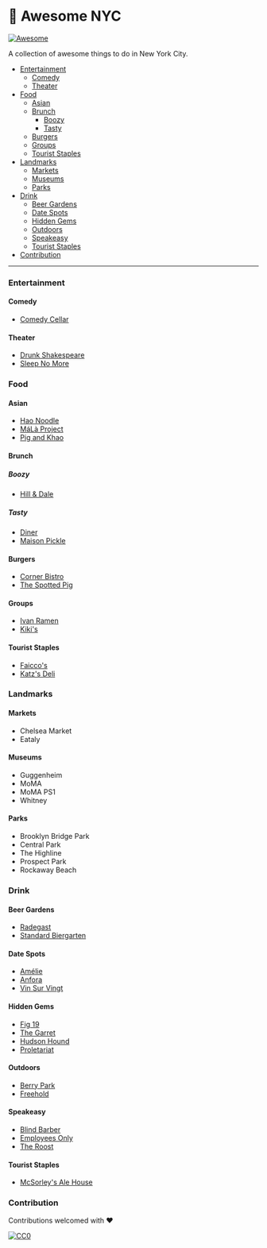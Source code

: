 # 🗽 Awesome NYC

[![Awesome](https://cdn.rawgit.com/sindresorhus/awesome/d7305f38d29fed78fa85652e3a63e154dd8e8829/media/badge.svg)](https://github.com/sindresorhus/awesome)

A collection of awesome things to do in New York City.

- [Entertainment](#entertainment)
  - [Comedy](#comedy)
  - [Theater](#theater)
- [Food](#food)
  - [Asian](#asian)
  - [Brunch](#brunch)
    - [Boozy](#boozy)
    - [Tasty](#tasty)
  - [Burgers](#burgers)
  - [Groups](#groups)
  - [Tourist Staples](#tourist-staples)
- [Landmarks](#landmarks)
  - [Markets](#markets)
  - [Museums](#museums)
  - [Parks](#parks)
- [Drink](#drink)
  - [Beer Gardens](#beer-gardens)
  - [Date Spots](#date-spots)
  - [Hidden Gems](#hidden-gems)
  - [Outdoors](#outdoors)
  - [Speakeasy](#speakeasy)
  - [Tourist Staples](#tourist-staples)
- [Contribution](#contribution)

---

### Entertainment

#### Comedy

- [Comedy Cellar](https://www.comedycellar.com/reservation/)

#### Theater

- [Drunk Shakespeare](https://www.drunkshakespeare.com/)
- [Sleep No More](https://mckittrickhotel.com/)

### Food

#### Asian

- [Hao Noodle](https://haonoodle.com/)
- [MáLà Project](https://www.malaproject.nyc/)
- [Pig and Khao](https://www.pigandkhao.com/)

#### Brunch

##### Boozy

- [Hill & Dale](https://www.hillanddalenyc.com/)

##### Tasty

- [Diner](http://dinernyc.com/)
- [Maison Pickle](http://www.maisonpickle.com/)

#### Burgers

- [Corner Bistro](https://cornerbistrony.com/)
- [The Spotted Pig](https://www.thespottedpig.com/)

#### Groups

- [Ivan Ramen](https://www.ivanramen.com/)
- [Kiki's](https://www.theinfatuation.com/new-york/reviews/kikis)

#### Tourist Staples

- [Faicco's](https://www.faiccosnyc.com/)
- [Katz's Deli](https://www.katzsdelicatessen.com/)

### Landmarks

#### Markets

- Chelsea Market
- Eataly

#### Museums

- Guggenheim
- MoMA
- MoMA PS1
- Whitney

#### Parks

- Brooklyn Bridge Park
- Central Park
- The Highline
- Prospect Park
- Rockaway Beach

### Drink

#### Beer Gardens

- [Radegast](https://radegasthall.com/)
- [Standard Biergarten](https://www.standardhotels.com/new-york/features/biergarten-nyc)

#### Date Spots

- [Amélie](https://www.ameliewinebar.com/west-village)
- [Anfora](http://www.anforanyc.com/)
- [Vin Sur Vingt](http://vsvwinebars.com/location-west-village/)

#### Hidden Gems

- [Fig 19](https://www.figurenineteen.com/)
- [The Garret](http://www.thegarretwest.com/)
- [Hudson Hound](http://www.hudsonhoundnyc.com/)
- [Proletariat](https://www.proletariatny.com/)

#### Outdoors

- [Berry Park](http://www.berryparkbk.com/)
- [Freehold](https://www.freeholdbrooklyn.com/)

#### Speakeasy

- [Blind Barber](https://blindbarber.com/pages/east-village)
- [Employees Only](http://employeesonlynyc.com/)
- [The Roost](https://newyork.theroostnyc.com/)

#### Tourist Staples

- [McSorley's Ale House](https://mcsorleysoldalehouse.nyc/)

### Contribution

Contributions welcomed with ❤

[![CC0](http://i.creativecommons.org/p/zero/1.0/88x31.png)](http://creativecommons.org/publicdomain/zero/1.0/)
